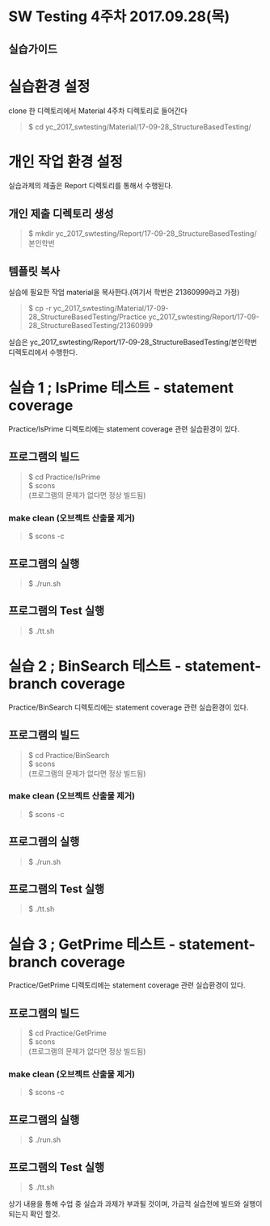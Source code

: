 SW Testing 4주차 2017.09.28(목)
==============================


실습가이드
----------

# 실습환경 설정
clone 한 디렉토리에서 Material 4주차 디렉토리로 들어간다
> $ cd yc_2017_swtesting/Material/17-09-28_StructureBasedTesting/<br />

# 개인 작업 환경 설정
실습과제의 제출은 Report 디렉토리를 통해서 수행된다.
## 개인 제출 디렉토리 생성
> $ mkdir yc_2017_swtesting/Report/17-09-28_StructureBasedTesting/본인학번<br />
## 템플릿 복사
실습에 필요한 작업 material을 복사한다.(여기서 학번은 21360999라고 가정)
> $ cp -r yc_2017_swtesting/Material/17-09-28_StructureBasedTesting/Practice  yc_2017_swtesting/Report/17-09-28_StructureBasedTesting/21360999<br />

실습은 yc_2017_swtesting/Report/17-09-28_StructureBasedTesting/본인학번 디렉토리에서 수행한다.


# 실습 1 ; IsPrime 테스트 - statement coverage
Practice/IsPrime 디렉토리에는 statement coverage 관련 실습환경이 있다.
## 프로그램의 빌드
> $ cd Practice/IsPrime<br />
> $ scons<br />
(프로그램의 문제가 없다면 정상 빌드됨)
### make clean (오브젝트 산출물 제거)
> $ scons -c <br />

## 프로그램의 실행
> $ ./run.sh<br />
## 프로그램의 Test 실행
> $ ./tt.sh<br />


# 실습 2 ; BinSearch 테스트 - statement-branch coverage
Practice/BinSearch 디렉토리에는 statement coverage 관련 실습환경이 있다.
## 프로그램의 빌드
> $ cd Practice/BinSearch<br />
> $ scons<br />
(프로그램의 문제가 없다면 정상 빌드됨)
### make clean (오브젝트 산출물 제거)
> $ scons -c <br />

## 프로그램의 실행
> $ ./run.sh<br />
## 프로그램의 Test 실행
> $ ./tt.sh<br />

# 실습 3 ; GetPrime 테스트 - statement-branch coverage
Practice/GetPrime 디렉토리에는 statement coverage 관련 실습환경이 있다.
## 프로그램의 빌드
> $ cd Practice/GetPrime<br />
> $ scons<br />
 (프로그램의 문제가 없다면 정상 빌드됨)
### make clean (오브젝트 산출물 제거)
> $ scons -c <br />

## 프로그램의 실행
> $ ./run.sh<br />
## 프로그램의 Test 실행
> $ ./tt.sh<br />


상기 내용을 통해 수업 중 실습과 과제가 부과될 것이며, 
가급적 실습전에 빌드와 실행이 되는지 확인 할것.
